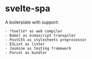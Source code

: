 # svelte-spa

A boilerplate with support:

    - *Svelte* as web compiler
    - Babel as ecmascript transpiler
    - PostCSS as stylesheets preprocessor
    - ESLint as linter
    - Jasmine as testing framework
    - Parcel as bundler